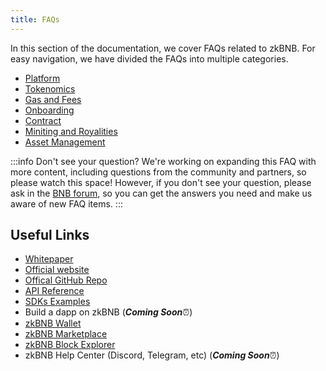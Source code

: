 ```yaml
---
title: FAQs
---
```


In this section of the documentation, we cover FAQs related to zkBNB. For easy navigation, we have divided the FAQs into multiple categories.

* [Platform](platform.md)
* [Tokenomics](tokenomics.md)
* [Gas and Fees](gas-and-fees.md)
* [Onboarding](onboarding.md)
* [Contract](contract.md)
* [Miniting and Royalities](miniting-and-royalities.md)
* [Asset Management](asset-management.md)

:::info Don't see your question?
We're working on expanding this FAQ with more content, including questions from the community and partners, so please watch this space! However, if you don't see your question, please ask in the [BNB forum](https://forum.bnbchain.org/), so you can get the answers you need and make us aware of new FAQ items.
:::


## Useful Links
* [Whitepaper](https://github.com/bnb-chain/zkbnb)
* [Official website](https://zkbnb.bnbchain.org/)
* [Offical GitHub Repo](https://github.com/bnb-chain/zkbnb)
* [API Reference](/docs/zkbnb-api)
* [SDKs Examples](/docs/zkbnb-sdk-guides/)
* Build a dapp on zkBNB (_**Coming Soon**_⏰)
* [zkBNB Wallet](https://test.zkbnbchain.org/wallet)
* [zkBNB Marketplace](https://test.zkbnbchain.org/market)
* [zkBNB Block Explorer](https://explorer-test.zkbnbchain.org/) 
* zkBNB Help Center (Discord, Telegram, etc) (_**Coming Soon**_⏰)
